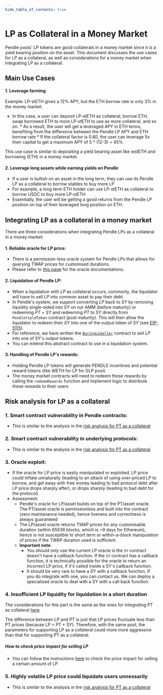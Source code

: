 ```yaml
---
hide_table_of_contents: true
---
```


# LP as Collateral in a Money Market

Pendle pools' LP tokens are good collaterals in a money market since it is a yield bearing position on the asset. This document discusses the use cases for LP as a collateral, as well as considerations for a money market when integrating LP as a collateral.

## Main Use Cases

#### 1. Leverage farming

Example: LP-stETH gives a 12% APY, but the ETH borrow rate is only 3% in the money market.
   * In this case, a user can deposit LP-stETH as collateral, borrow ETH, swap borrowed ETH to more LP-stETH to use as more collateral, and so on.
    * As a result, the user will get a leveraged APY in ETH terms, benefiting from the difference between the Pendle LP APY and ETH borrow rate
    * If the collateral factor is 0.80, the user can leverage 5x their capital to get a maximum APY of 5 * (12-3) = 45%

This use case is similar to depositing a yield bearing asset like wstETH and borrowing (ETH) in a money market.

#### 2. Leverage long assets while earning yields on Pendle
  * If a user is bullish on an asset in the long term, they can use its Pendle LP as a collateral to borrow stables to buy more LP
  * For example, a long term ETH holder can use LP-stETH as collateral to borrow USDC to buy more LP-stETH
  * Essentially, the user will be getting a good returns from the Pendle LP position on top of their leveraged long position on ETH.

## Integrating LP as a collateral in a money market

There are three considerations when integrating Pendle LPs as a collateral in a money market:

#### 1. Reliable oracle for LP price:
  * There is a permission-less oracle system for Pendle LPs that allows for querying TWAP prices for customised durations.
  * Please refer to [this page](LPOracle.md) for the oracle documentations.

#### 2. Liquidation of Pendle LP:
  * When a liquidation with $LP$ as collateral occurs, commonly, the liquidator will have to sell $LP$ into common asset to pay their debt.
  * In Pendle's system, we support converting $LP$ back to $SY$ by removing liquidity single-sided into $SY$ on our AMM (before maturity) or redeeming $PT$ + $SY$ and redeeming $PT$ to $SY$ directly from `PendleYieldToken` contract (post maturity). This will then allow the liquidator to redeem their $SY$ into one of the output token of $SY$ (see [EIP-5115](https://eips.ethereum.org/EIPS/eip-5115)).
  * For reference, we have written the [`BoringLpSeller`](https://github.com/pendle-finance/pendle-core-v2-public/blob/main/contracts/offchain-helpers/BoringLpSeller.sol) contract to sell $LP$ into one of SY's output tokens.
  * You can extend this abstract contract to use in a liquidation system.

#### 3. Handling of Pendle LP's rewards:
  * Holding Pendle LP tokens will generate PENDLE incentives and potential reward tokens (like WETH for LP for GLP pool)
  * The money market contracts will need to redeem these rewards by calling the `redeemRewards` function and implement logic to distribute these rewards to their users


## Risk analysis for LP as a collateral

### 1. Smart contract vulnerability in Pendle contracts:
  * This is similar to the analysis in the [risk analysis for PT as a collateral](./PTAsCollateral.md#1-smart-contract-vulnerability-in-pendle-contracts)

### 2. Smart contract vulnerability in underlying protocols:
  * This is similar to the analysis in the [risk analysis for PT as a collateral](./PTAsCollateral.md#2-smart-contract-vulnerability-in-underlying-protocols)

### 3. Oracle exploit:
  * If the oracle for LP price is easily manipulated or exploited, LP price could inflate unnaturally (leading to an attack of using over-priced LP to borrow, and get away with free money leading to bad protocol debt after LP price drops sharply after), or drops sharply (leading to bad debt for the protocol)
  * Assessment:
    * Pendle's oracle for LP/asset builds on top of the PT/asset oracle. The PT/asset oracle is permissionless and built into the contract (zero maintanance needed), hence liveness and correctness is always guaranteed
    * The LP/asset oracle returns TWAP prices for any customisable duration (within 65536 blocks, which is ~9 days for Ethereum), hence is not susceptible to short term or within-a-block manipulation of prices if the TWAP duration used is sufficient.
    * **Important note**:
      * You should only use the current LP oracle is the `SY` contract doesn't have a callback function. If the `SY` contract has a callback function, it is technically possible for the oracle to return an incorrect LP price, if it's called inside a SY's callback function. 
      * It should be very rare to have a SY with a callback function. If you do integrate with one, you can contact us. We can deploy a specialised oracle to deal with a SY with a call back function.

### 4. Insufficient LP liquidity for liquidation in a short duration
The considerations for this part is the same as the ones for integrating PT as collateral [here](./PTAsCollateral.md#4-insufficient-pt-liquidity-for-liquidation-in-a-short-duration).

The difference between LP and PT is just that LP prices fluctuate less than PT prices (because LP = PT + SY). Therefore, with the same pool, the parameters for supporting LP as a collateral could more more aggressive than that for supporting PT as a collateral.

##### How to check price impact for selling LP
* You can follow the instructions [here](./PriceImpactCalculation.md) to check the price impact for selling a certain amount of LP

### 5. Highly volatile LP price could liquidate users unnessarily
* This is similar to the analysis in the [risk analysis for PT as a collateral](./PTAsCollateral.md#5-highly-volatile-pt-price-could-liquidate-users-unnessarily)

